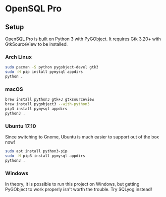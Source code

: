 # OpenSQL Pro

## Setup

OpenSQL Pro is built on Python 3 with PyGObject. It requires Gtk 3.20+ with GtkSourceView to be installed.

### Arch Linux

```bash
sudo pacman -S python pygobject-devel gtk3
sudo -H pip install pymysql appdirs
python .
```

### macOS

```bash
brew install python3 gtk+3 gtksourceview
brew install pygobject3 --with-python3
pip3 install pymysql appdirs
python3 .
```

### Ubuntu 17.10

Since switching to Gnome, Ubuntu is much easier to support out of the box now!

```bash
sudo apt install python3-pip
sudo -H pip3 install pymysql appdirs
python3 .
```

### Windows

In theory, it is possible to run this project on Windows, but getting PyGObject to work properly isn't worth the trouble. Try SQLyog instead!
